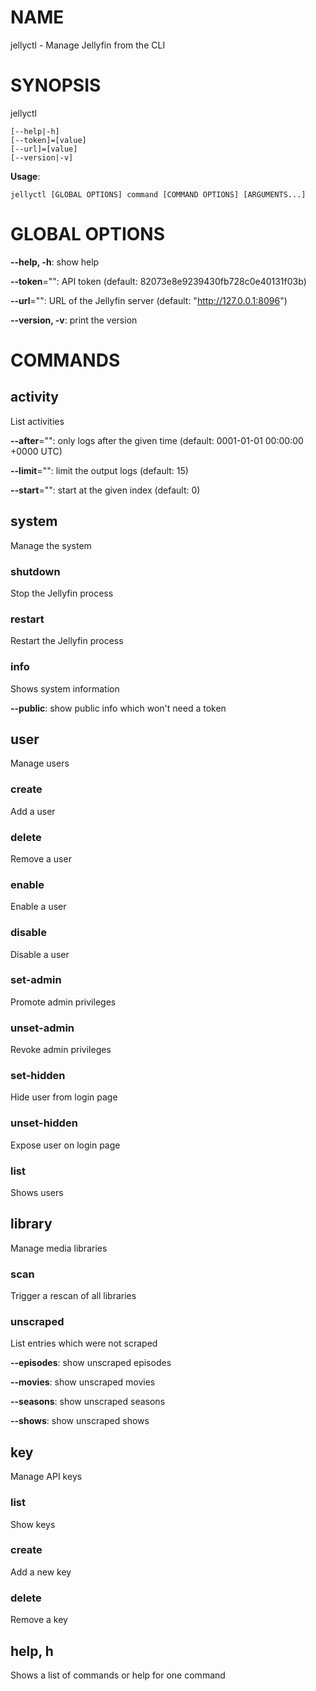 # NAME

jellyctl - Manage Jellyfin from the CLI

# SYNOPSIS

jellyctl

```
[--help|-h]
[--token]=[value]
[--url]=[value]
[--version|-v]
```

**Usage**:

```
jellyctl [GLOBAL OPTIONS] command [COMMAND OPTIONS] [ARGUMENTS...]
```

# GLOBAL OPTIONS

**--help, -h**: show help

**--token**="": API token (default: 82073e8e9239430fb728c0e40131f03b)

**--url**="": URL of the Jellyfin server (default: "http://127.0.0.1:8096")

**--version, -v**: print the version


# COMMANDS

## activity

List activities

**--after**="": only logs after the given time (default: 0001-01-01 00:00:00 +0000 UTC)

**--limit**="": limit the output logs (default: 15)

**--start**="": start at the given index (default: 0)

## system

Manage the system

### shutdown

Stop the Jellyfin process

### restart

Restart the Jellyfin process

### info

Shows system information

**--public**: show public info which won't need a token

## user

Manage users

### create

Add a user

### delete

Remove a user

### enable

Enable a user

### disable

Disable a user

### set-admin

Promote admin privileges

### unset-admin

Revoke admin privileges

### set-hidden

Hide user from login page

### unset-hidden

Expose user on login page

### list

Shows users

## library

Manage media libraries

### scan

Trigger a rescan of all libraries

### unscraped

List entries which were not scraped

**--episodes**: show unscraped episodes

**--movies**: show unscraped movies

**--seasons**: show unscraped seasons

**--shows**: show unscraped shows

## key

Manage API keys

### list

Show keys

### create

Add a new key

### delete

Remove a key

## help, h

Shows a list of commands or help for one command
